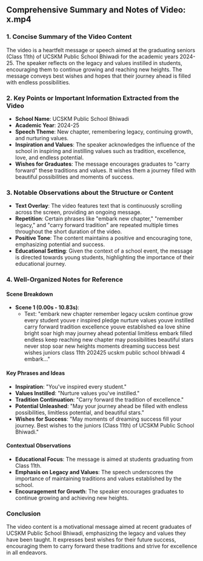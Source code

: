 ## Comprehensive Summary and Notes of Video: x.mp4

### 1. Concise Summary of the Video Content

The video is a heartfelt message or speech aimed at the graduating seniors (Class 11th) of UCSKM Public School Bhiwadi for the academic years 2024-25. The speaker reflects on the legacy and values instilled in students, encouraging them to continue growing and reaching new heights. The message conveys best wishes and hopes that their journey ahead is filled with endless possibilities.

### 2. Key Points or Important Information Extracted from the Video

- **School Name**: UCSKM Public School Bhiwadi
- **Academic Year**: 2024-25
- **Speech Theme**: New chapter, remembering legacy, continuing growth, and nurturing values.
- **Inspiration and Values**: The speaker acknowledges the influence of the school in inspiring and instilling values such as tradition, excellence, love, and endless potential.
- **Wishes for Graduates**: The message encourages graduates to "carry forward" these traditions and values. It wishes them a journey filled with beautiful possibilities and moments of success.

### 3. Notable Observations about the Structure or Content

- **Text Overlay**: The video features text that is continuously scrolling across the screen, providing an ongoing message.
- **Repetition**: Certain phrases like "embark new chapter," "remember legacy," and "carry forward tradition" are repeated multiple times throughout the short duration of the video.
- **Positive Tone**: The content maintains a positive and encouraging tone, emphasizing potential and success.
- **Educational Setting**: Given the context of a school event, the message is directed towards young students, highlighting the importance of their educational journey.

### 4. Well-Organized Notes for Reference

#### Scene Breakdown
- **Scene 1 (0.00s - 10.83s)**:
  - Text: "embark new chapter remember legacy ucskm continue grow every student youve r inspired pledge nurture values youve instilled carry forward tradition excellence youve established ea love shine bright soar high may journey ahead potential limitless embark filled endless keep reaching new chapter may possibilities beautiful stars never stop soar new heights moments dreaming success best wishes juniors class 11th 202425 ucskm public school bhiwadi 4 embark..."

#### Key Phrases and Ideas
- **Inspiration**: "You've inspired every student."
- **Values Instilled**: "Nurture values you've instilled."
- **Tradition Continuation**: "Carry forward the tradition of excellence."
- **Potential Unleashed**: "May your journey ahead be filled with endless possibilities, limitless potential, and beautiful stars."
- **Wishes for Success**: "May moments of dreaming success fill your journey. Best wishes to the juniors (Class 11th) of UCSKM Public School Bhiwadi."

#### Contextual Observations
- **Educational Focus**: The message is aimed at students graduating from Class 11th.
- **Emphasis on Legacy and Values**: The speech underscores the importance of maintaining traditions and values established by the school.
- **Encouragement for Growth**: The speaker encourages graduates to continue growing and achieving new heights.

### Conclusion

The video content is a motivational message aimed at recent graduates of UCSKM Public School Bhiwadi, emphasizing the legacy and values they have been taught. It expresses best wishes for their future success, encouraging them to carry forward these traditions and strive for excellence in all endeavors.